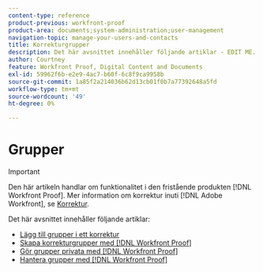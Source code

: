 ```yaml
---
content-type: reference
product-previous: workfront-proof
product-area: documents;system-administration;user-management
navigation-topic: manage-your-users-and-contacts
title: Korrekturgrupper
description: Det här avsnittet innehåller följande artiklar - EDIT ME.
author: Courtney
feature: Workfront Proof, Digital Content and Documents
exl-id: 59962f6b-e2e9-4ac7-b60f-6c8f9ca9958b
source-git-commit: 1a85f2a214036b62d13cb01f0b7a77392648a5fd
workflow-type: tm+mt
source-wordcount: '49'
ht-degree: 0%

---
```


# Grupper

>[!IMPORTANT]
>
>Den här artikeln handlar om funktionalitet i den fristående produkten [!DNL Workfront Proof]. Mer information om korrektur inuti [!DNL Adobe Workfront], se [Korrektur](../../../review-and-approve-work/proofing/proofing.md).

Det här avsnittet innehåller följande artiklar:

* [Lägg till grupper i ett korrektur](../../../workfront-proof/wp-mnguserscontacts/groups/add-groups.md)
* [Skapa korrekturgrupper med [!DNL Workfront Proof]](../../../workfront-proof/wp-mnguserscontacts/groups/create-proofing-groups.md)
* [Gör grupper privata med [!DNL Workfront Proof]](../../../workfront-proof/wp-mnguserscontacts/groups/make-groups-private.md)
* [Hantera grupper med [!DNL Workfront Proof]](../../../workfront-proof/wp-mnguserscontacts/groups/manage-groups.md)
